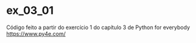 # ex_03_01
Código feito a partir do exercício 1 do capítulo 3 de Python for everybody https://www.py4e.com/
